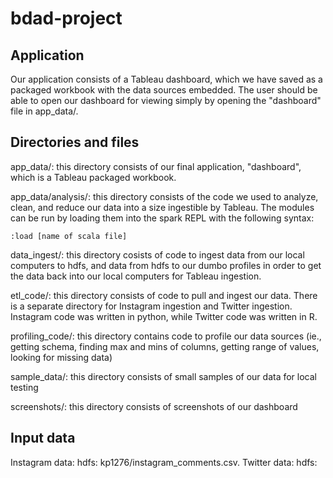 # bdad-project

## Application
Our application consists of a Tableau dashboard, which we have saved as a packaged workbook with the data sources embedded. The user should be able to open our dashboard for viewing simply by opening the "dashboard" file in app_data/.  

## Directories and files
app_data/: this directory consists of our final application, "dashboard", which is a Tableau packaged workbook. 

app_data/analysis/: this directory consists of the code we used to analyze, clean, and reduce our data into a size ingestible by Tableau.  The modules can be run by loading them into the spark REPL with the following syntax:
```
:load [name of scala file]
```
data_ingest/:  this directory cosists of code to ingest data from our local computers to hdfs, and data from hdfs to our dumbo profiles in order to get the data back into our local computers for Tableau ingestion.  

etl_code/: this directory consists of code to pull and ingest our data. There is a separate directory for Instagram ingestion and Twitter ingestion. Instagram code was written in python, while Twitter code was written in R.  

profiling_code/:  this directory contains code to profile our data sources (ie., getting schema, finding max and mins of columns, getting range of values, looking for missing data)

sample_data/: this directory consists of small samples of our data for local testing   

screenshots/: this directory consists of screenshots of our dashboard

## Input data
Instagram data: hdfs: kp1276/instagram_comments.csv. 
Twitter data: hdfs:  
